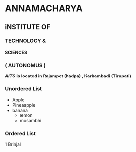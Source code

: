 # ANNAMACHARYA 
## iNSTITUTE OF 
### TECHNOLOGY &
#### SCIENCES

### ( AUTONOMUS )

***AITS***  **is located in Rajampet (Kadpa) , Karkambadi (Tirupati)**
### Unordered List
* Apple
* Pineaapple
* banana
  * lemon
  * mosambhi
  
### Ordered List  
1 Brinjal

